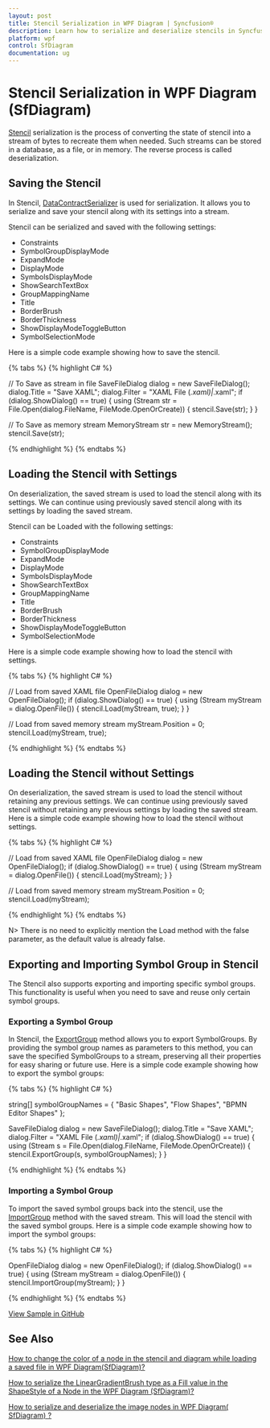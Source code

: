 ```yaml
---
layout: post
title: Stencil Serialization in WPF Diagram | Syncfusion®
description: Learn how to serialize and deserialize stencils in Syncfusion WPF Diagram (SfDiagram) control, including individual symbol groups.
platform: wpf
control: SfDiagram
documentation: ug
---
```


# Stencil Serialization in WPF Diagram (SfDiagram)

[Stencil](https://help.syncfusion.com/cr/wpf/Syncfusion.UI.Xaml.Diagram.Stencil.html) serialization is the process of converting the state of stencil into a stream of bytes to recreate them when needed. Such streams can be stored in a database, as a file, or in memory. The reverse process is called deserialization.

## Saving the Stencil

In Stencil, [DataContractSerializer](https://learn.microsoft.com/en-us/dotnet/api/system.runtime.serialization.datacontractserializer?view=net-8.0) is used for serialization. It allows you to serialize and save your stencil along with its settings into a stream.

Stencil can be serialized and saved with the following settings:

* Constraints
* SymbolGroupDisplayMode
* ExpandMode
* DisplayMode
* SymbolsDisplayMode
* ShowSearchTextBox
* GroupMappingName
* Title
* BorderBrush
* BorderThickness
* ShowDisplayModeToggleButton
* SymbolSelectionMode
 
Here is a simple code example showing how to save the stencil.

{% tabs %}
{% highlight C# %}

// To Save as stream in file
SaveFileDialog dialog = new SaveFileDialog();
dialog.Title = "Save XAML";
dialog.Filter = "XAML File (*.xaml)|*.xaml";
if (dialog.ShowDialog() == true)
{
    using (Stream str = File.Open(dialog.FileName, FileMode.OpenOrCreate))
    {
        stencil.Save(str);
    }
}

// To Save as memory stream
MemoryStream str = new MemoryStream();
stencil.Save(str);

{% endhighlight %}
{% endtabs %}

## Loading the Stencil with Settings

On deserialization, the saved stream is used to load the stencil along with its settings. We can continue using previously saved stencil along with its settings by loading the saved stream.

Stencil can be Loaded with the following settings:

* Constraints
* SymbolGroupDisplayMode
* ExpandMode
* DisplayMode
* SymbolsDisplayMode
* ShowSearchTextBox
* GroupMappingName
* Title
* BorderBrush
* BorderThickness
* ShowDisplayModeToggleButton
* SymbolSelectionMode

Here is a simple code example showing how to load the stencil with settings.

{% tabs %}
{% highlight C# %}

// Load from saved XAML file
OpenFileDialog dialog = new OpenFileDialog();
if (dialog.ShowDialog() == true)
{
    using (Stream myStream = dialog.OpenFile())
    {
        stencil.Load(myStream, true);
    }
}

// Load from saved memory stream
myStream.Position = 0;
stencil.Load(myStream, true);

{% endhighlight %}
{% endtabs %}

## Loading the Stencil without Settings

On deserialization, the saved stream is used to load the stencil without retaining any previous settings. We can continue using previously saved stencil without retaining any previous settings by loading the saved stream. Here is a simple code example showing how to load the stencil without settings.

{% tabs %}
{% highlight C# %}

// Load from saved XAML file
OpenFileDialog dialog = new OpenFileDialog();
if (dialog.ShowDialog() == true)
{
    using (Stream myStream = dialog.OpenFile())
    {
        stencil.Load(myStream);
    }
}

// Load from saved memory stream
myStream.Position = 0;
stencil.Load(myStream);

{% endhighlight %}
{% endtabs %}

N> There is no need to explicitly mention the Load method with the false parameter, as the default value is already false.

## Exporting and Importing Symbol Group in Stencil

The Stencil also supports exporting and importing specific symbol groups. This functionality is useful when you need to save and reuse only certain symbol groups.

### Exporting a Symbol Group

In Stencil, the [ExportGroup](https://help.syncfusion.com/cr/wpf/Syncfusion.UI.Xaml.Diagram.Stencil.Stencil.html#Syncfusion_UI_Xaml_Diagram_Stencil_Stencil_ExportGroup_System_IO_Stream_System_String___) method allows you to export SymbolGroups. By providing the symbol group names as parameters to this method, you can save the specified SymbolGroups to a stream, preserving all their properties for easy sharing or future use. Here is a simple code example showing how to export the symbol groups:

{% tabs %}
{% highlight C# %}

string[] symbolGroupNames = { "Basic Shapes", "Flow Shapes", "BPMN Editor Shapes" };

SaveFileDialog dialog = new SaveFileDialog();
dialog.Title = "Save XAML";
dialog.Filter = "XAML File (*.xaml)|*.xaml";
if (dialog.ShowDialog() == true)
{
    using (Stream s = File.Open(dialog.FileName, FileMode.OpenOrCreate))
    {
        stencil.ExportGroup(s, symbolGroupNames);
    }
}

{% endhighlight %}
{% endtabs %}

### Importing a Symbol Group

To import the saved symbol groups back into the stencil, use the [ImportGroup](https://help.syncfusion.com/cr/wpf/Syncfusion.UI.Xaml.Diagram.Stencil.Stencil.html#Syncfusion_UI_Xaml_Diagram_Stencil_Stencil_ImportGroup_System_IO_Stream_) method with the saved stream. This will load the stencil with the saved symbol groups. Here is a simple code example showing how to import the symbol groups:

{% tabs %}
{% highlight C# %}

OpenFileDialog dialog = new OpenFileDialog();
if (dialog.ShowDialog() == true)
{
    using (Stream myStream = dialog.OpenFile())
    {
        stencil.ImportGroup(myStream);
    }
}

{% endhighlight %}
{% endtabs %}


[View Sample in GitHub](https://github.com/SyncfusionExamples/WPF-Diagram-Examples/tree/master/Samples/Stencil/SymbolGroupSerialize)

## See Also
[How to change the color of a node in the stencil and diagram while loading a saved file in WPF Diagram(SfDiagram)?](https://support.syncfusion.com/kb/article/18669/how-to-change-the-color-of-a-node-in-the-stencil-and-diagram-while-loading-a-saved-file-in-wpf-diagramsfdiagram)

[How to serialize the LinearGradientBrush type as a Fill value in the ShapeStyle of a Node in the WPF Diagram (SfDiagram)?](https://support.syncfusion.com/kb/article/18058/how-to-serialize-the-lineargradientbrush-type-as-a-fill-value-in-the-shapestyle-of-a-node-in-the-wpf-diagram-sfdiagram)

[How to serialize and deserialize the image nodes in WPF Diagram( SfDiagram) ?](https://support.syncfusion.com/kb/article/17743/how-to-serialize-and-deserialize-the-image-nodes-in-wpf-diagram-sfdiagram-)
